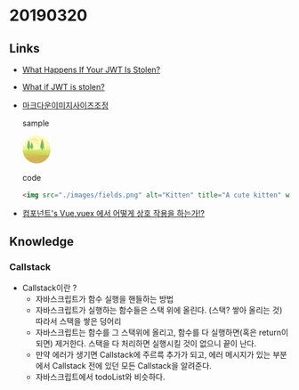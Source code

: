 # 20190320

## Links
- [What Happens If Your JWT Is Stolen?](https://developer.okta.com/blog/2018/06/20/what-happens-if-your-jwt-is-stolen)

- [What if JWT is stolen?](https://stackoverflow.com/questions/34259248/what-if-jwt-is-stolen)

- [마크다운이미지사이즈조정](https://www.xaprb.com/blog/how-to-style-images-with-markdown/)

    sample

    <img src="./images/fields.png" alt="" title="A cute kitten" width="50" height="50" />
    
    code
    ```html
    <img src="./images/fields.png" alt="Kitten" title="A cute kitten" width="50" height="50" />
    ```
- [컴포넌트's Vue,vuex 에서 어떻게 상호 작용을 하는가!?](https://fedevelopers.github.io/tech.description/%EC%BB%B4%ED%8F%AC%EB%84%8C%ED%8A%B8's-Vue,Vuex-%EC%97%90%EC%84%9C-%EC%96%B4%EB%96%BB%EA%B2%8C-%EC%83%81%ED%98%B8-%EC%9E%91%EC%9A%A9%EC%9D%84-%ED%95%98%EB%8A%94%EA%B0%80!/)

## Knowledge
### Callstack
- Callstack이란 ?
    - 자바스크립트가 함수 실행을 핸들하는 방법
    - 자바스크립트가 실행하는 함수들은 스택 위에 올린다. (스택? 쌓아 올리는 것) 따라서 스택을 쌓은 덩어리
    - 자바스크립트는 함수를 그 스택위에 올리고, 함수를 다 실행하면(혹은 return이 되면) 제거한다. 스택을 다 처리하면 실행시킬 것이 없으니 끝이 난다. 
    - 만약 에러가 생기면 Callstack에 주르륵 추가가 되고, 에러 메시지가 있는 부분에서 Callstack 전에 있던 모든 Callstack을 알려준다.
    - 자바스크립트에서 todoList와 비슷하다.